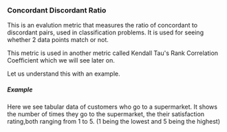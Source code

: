 ### Concordant Discordant Ratio

This is an evalution metric that measures the ratio of concordant to discordant pairs, used in classification problems. It is used for seeing whether 2 data points match or not.

This metric is used in another metric called Kendall Tau's Rank Correlation Coefficient which we will see later on.

Let us understand this with an example.

##### Example 

Here we see tabular data of customers who go to a supermarket. It shows the number of times they go to the supermarket, the their satisfaction rating,both ranging from 1 to 5. (1 being the lowest and 5 being the highest)

